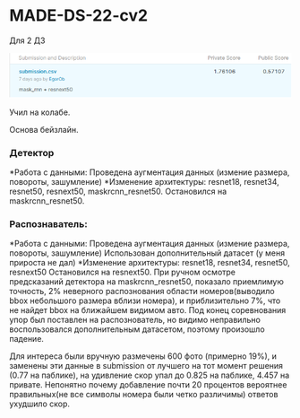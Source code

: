 # MADE-DS-22-cv2
Для 2 ДЗ

![](score.png)

Учил на колабе.

Основа бейзлайн.

### Детектор

  *Работа с данными:
    Проведена аугментация данных (измение размера, повороты, зашумление)
  *Изменение архитектуры:
    resnet18, resnet34, resnet50, resnext50, maskrcnn_resnet50.
    Остановился на maskrcnn_resnet50.
    
### Распознаватель:

*Работа с данными:
    Проведена аугментация данных (измение размера, повороты, зашумление)
    Использован дополнительный датасет (у меня прироста не дал)
*Изменение архитектуры:
    resnet18, resnet34, resnet50, resnext50
    Остановился на resnext50.
При ручном осмотре предсказаний детектора на maskrcnn_resnet50, показало приемлимую точность, 2% неверного распознования области номеров(выводило bbox небольшого размера вблизи номера), и приблизительно 7%, что не найдет bbox на ближайшем видимом авто.
Под конец соревнования упор был поставлен на распознователь, но видимо неправильно воспользовался дополнительным датасетом, поэтому произошло падение.

Для интереса были вручную размечены 600 фото (примерно 19%), и заменены эти данные в submission от лучшего на тот момент решения (0.77 на паблике), на удивление скор упал до 0.825 на паблике, 4.457 на привате. Непонятно почему добавление почти 20 процентов вероятнее правильных(не все символы номера были четко различимы) ответов ухудшило скор.
